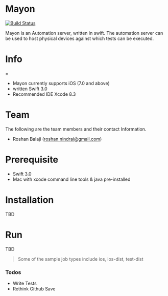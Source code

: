 # Mayon
[![Build Status](https://travis-ci.org/RoshanNindrai/Mayon.svg?branch=master)](https://travis-ci.org/RoshanNindrai/Mayon)

Mayon is an Automation server, written in swift. The automation server can be used to host physical devices against which tests can be executed.

# Info
=
  - Mayon currently supports iOS (7.0 and above)
  - written Swift 3.0
  - Recommended IDE Xcode 8.3

# Team

The following are the team members and their contact Information.
- Roshan Balaji (roshan.nindrai@gmail.com)

# Prerequisite 

- Swift 3.0
- Mac with xcode command line tools & java pre-installed

# Installation

TBD

# Run 

TBD
        
> Some of the sample job types include ios, ios-dist, test-dist

### Todos

 - Write Tests
 - Rethink Github Save
